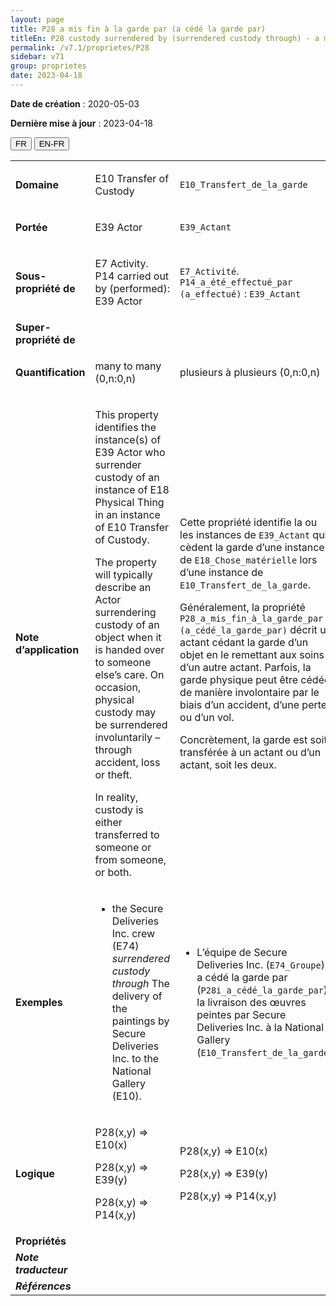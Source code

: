 ```yaml
---
layout: page
title: P28 a mis fin à la garde par (a cédé la garde par)
titleEn: P28 custody surrendered by (surrendered custody through) - a mis fin à la garde par (a cédé la garde par)
permalink: /v7.1/proprietes/P28
sidebar: v71
group: proprietes
date: 2023-04-18
---
```


**Date de création** : 2020-05-03

**Dernière mise à jour** : 2023-04-18

<div class="lang-buttons">
  <button id="fr" class="activate">FR</button>
  <button id="en-fr">EN-FR</button>
</div>

<table>
<tbody>
<tr>
<td><strong>Domaine</strong></td>
<td class="en">
<p>E10 Transfer of Custody</p>
</td>
<td>
<p><code class="language-plaintext highlighter-rouge">E10_Transfert_de_la_garde</code></p>
</td>
</tr>
<tr>
<td><strong>Portée</strong></td>
<td class="en">
<p>E39 Actor</p>
</td>
<td>
<p><code class="language-plaintext highlighter-rouge">E39_Actant</code></p>
</td>
</tr>
<tr>
<td><strong>Sous-propriété de</strong></td>
<td class="en">
<p>E7 Activity. P14 carried out by (performed): E39 Actor</p>
</td>
<td>
<p><code class="language-plaintext highlighter-rouge">E7_Activité</code>. <code class="language-plaintext highlighter-rouge">P14_a_été_effectué_par (a_effectué)</code> : <code class="language-plaintext highlighter-rouge">E39_Actant</code></p>
</td>
</tr>
<tr>
<td><strong>Super-propriété de</strong></td>
<td class="en">
</td>
<td>
</td>
</tr>
<tr>
<td><strong>Quantification</strong></td>
<td class="en">
<p>many to many (0,n:0,n)</p>
</td>
<td>
<p>plusieurs à plusieurs (0,n:0,n)</p>
</td>
</tr>
<tr>
<td><strong>Note d’application</strong></td>
<td class="en">
<p>This property identifies the instance(s) of E39 Actor who surrender custody of an instance of E18 Physical Thing in an instance of E10 Transfer of Custody.</p>
<p>The property will typically describe an Actor surrendering custody of an object when it is handed over to someone else’s care. On occasion, physical custody may be surrendered involuntarily – through accident, loss or theft.</p>
<p>In reality, custody is either transferred to someone or from someone, or both.</p>
</td>
<td>
<p>Cette propriété identifie la ou les instances de <code class="language-plaintext highlighter-rouge">E39_Actant</code> qui cèdent la garde d’une instance de <code class="language-plaintext highlighter-rouge">E18_Chose_matérielle</code> lors d’une instance de <code class="language-plaintext highlighter-rouge">E10_Transfert_de_la_garde</code>.</p>
<p>Généralement, la propriété <code class="language-plaintext highlighter-rouge">P28_a_mis_fin_à_la_garde_par (a_cédé_la_garde_par)</code> décrit un actant cédant la garde d’un objet en le remettant aux soins d’un autre actant. Parfois, la garde physique peut être cédée de manière involontaire par le biais d’un accident, d’une perte ou d’un vol. </p>
<p>Concrètement, la garde est soit transférée à un actant ou d’un actant, soit les deux. </p>
</td>
</tr>
<tr>
<td><strong>Exemples</strong></td>
<td class="en">
<ul>
<li><p>the Secure Deliveries Inc. crew (E74) <em>surrendered custody</em> <em>through </em>The delivery of the paintings by Secure Deliveries Inc. to the National Gallery (E10).</p>
</li>
</ul>
</td>
<td>
<ul>
<li><p>L’équipe de Secure Deliveries Inc. (<code class="language-plaintext highlighter-rouge">E74_Groupe</code>) a cédé la garde par (<code class="language-plaintext highlighter-rouge">P28i_a_cédé_la_garde_par</code>) la livraison des œuvres peintes par Secure Deliveries Inc. à la National Gallery (<code class="language-plaintext highlighter-rouge">E10_Transfert_de_la_garde</code>)</p>
</li>
</ul>
</td>
</tr>
<tr>
<td><strong>Logique</strong></td>
<td class="en">
<p>P28(x,y) ⇒ E10(x)</p>
<p>P28(x,y) ⇒ E39(y)</p>
<p>P28(x,y) ⇒ P14(x,y)</p>
</td>
<td>
<p>P28(x,y) ⇒ E10(x)</p>
<p>P28(x,y) ⇒ E39(y)</p>
<p>P28(x,y) ⇒ P14(x,y)</p>
</td>
</tr>
<tr>
<td><strong>Propriétés</strong></td>
<td class="en">
</td>
<td>
</td>
</tr>
<tr>
<td><strong><em>Note traducteur</em></strong></td>
<td colspan="2">
</td>
</tr>
<tr>
<td><strong><em>Références</em></strong></td>
<td colspan="2">
<p><em></em></p>
</td>
</tr>
</tbody>
</table>

				